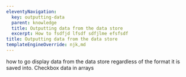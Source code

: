 ```yaml
---
eleventyNavigation:
  key: outputting-data
  parent: knowledge
  title: Outputting data from the data store
  excerpt: How to fsdfjd lfsdf sdfjlme efsfsdf 
title: Outputting data from the data store
templateEngineOverride: njk,md
---
```


how to go display data from the data store regardless of the format it is saved into.
Checkbox data in arrays